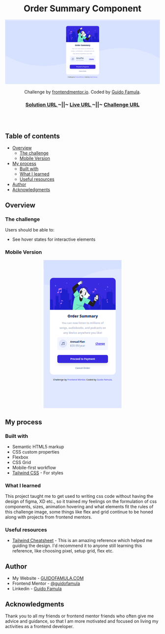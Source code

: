 <h1 align="center">Order Summary Component</h1>

<img src="./src/assets/screenshots/order-summary-desktop.png" ></img>

<div align="center">
   Challenge by  <a href="https://www.frontendmentor.io?ref=challenge" target="_blank">frontendmentor.io</a>. Coded by <a href="https://guidofamula.com">Guido Famula</a>.
</div>

<div align="center">
  <h3>
    <a href="https://www.frontendmentor.io/solutions/order-summary-component-oThH3-g4cJ" target='_blank' color="white">
      Solution URL
    </a>
  <span> ~||~ </span>    <a target='_blank' href="https://guidofamula.github.io/order-summary-component-frontendmentor/">
      Live URL
    </a>
  <span> ~||~ </span>    <a target='_blank' href="https://www.frontendmentor.io/challenges/order-summary-component-QlPmajDUj">
      Challenge URL
    </a>
  </h3>
</div>

<br/>
<br/>

## Table of contents

- [Overview](#overview)
  - [The challenge](#the-challenge)
  - [Mobile Version](#mobile-version)
- [My process](#my-process)
  - [Built with](#built-with)
  - [What I learned](#what-i-learned)
  - [Useful resources](#useful-resources)
- [Author](#author)
- [Acknowledgments](#acknowledgments)

## Overview

### The challenge

Users should be able to:

- See hover states for interactive elements

### Mobile Version

<div align="center">
<img src="./src/assets/screenshots/order-summary-mobile.png" ></img>
</div>

## My process

### Built with

- Semantic HTML5 markup
- CSS custom properties
- Flexbox
- CSS Grid
- Mobile-first workflow
- [Tailwind CSS](https://tailwindcss.com/) - For styles

### What I learned

This project taught me to get used to writing css code without having the design of figma, XD etc., so it trained my feelings on the formulation of css components, sizes, animation hovering and what elements fit the rules of this challenge image, some things like flex and grid continue to be honed along with projects from frontend mentors.

### Useful resources

- [Tailwind Cheatsheet](https://tailwindcomponents.com/cheatsheet/) - This is an amazing reference which helped me guiding the design. I'd recommend it to anyone still learning this reference, like choosing pixel, setup grid, flex etc.

## Author

- My Website - [GUIDOFAMULA.COM](https://guidofamula.com)
- Frontend Mentor - [@guidofamula](https://www.frontendmentor.io/profile/guidofamula)
- Linkedin - [Guido Famula](https://www.linkedin.com/in/guido-famula/)

## Acknowledgments

Thank you to all my friends or frontend mentor friends who often give me advice and guidance, so that I am more motivated and focused on living my activities as a frontend developer.

